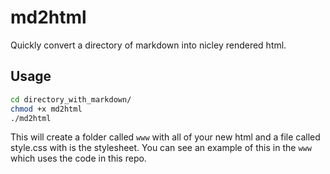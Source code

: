 # md2html

Quickly convert a directory of markdown into nicley rendered html.

## Usage

```sh
cd directory_with_markdown/
chmod +x md2html
./md2html
```

This will create a folder called `www` with all of your new html and a file called style.css with is the stylesheet.
You can see an example of this in the `www` which uses the code in this repo.
